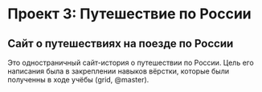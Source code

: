 # Проект 3: Путешествие по России

## Сайт о путешествиях на поезде по России

Это одностраничный сайт-история о путешествии по России. Цель его написания была в закреплении навыков вёрстки, которые были полученны в ходе учёбы (grid, @master).
